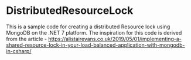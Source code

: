 # DistributedResourceLock
This is a sample code for creating a distributed Resource lock using MongoDB on the .NET 7 platform. The inspiration for this code is derived from the article - https://alistairevans.co.uk/2019/05/01/implementing-a-shared-resource-lock-in-your-load-balanced-application-with-mongodb-in-csharp/
